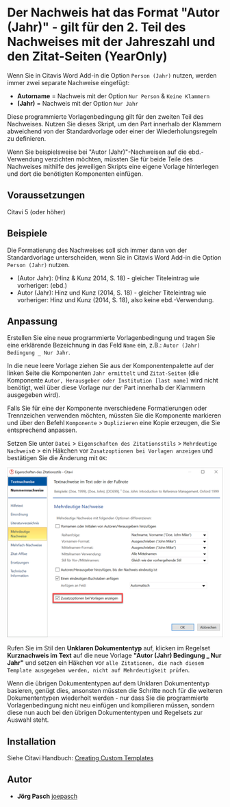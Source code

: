 # Der Nachweis hat das Format "Autor (Jahr)" - gilt für den 2. Teil des Nachweises mit der Jahreszahl und den Zitat-Seiten (YearOnly)

Wenn Sie in Citavis Word Add-in die Option `Person (Jahr)` nutzen, werden immer zwei separate Nachweise eingefügt:
- **Autorname** = Nachweis mit der Option `Nur Person` & `Keine Klammern`
- **(Jahr)** = Nachweis mit der Option `Nur Jahr`

Diese programmierte Vorlagenbedingung gilt für den zweiten Teil des Nachweises. Nutzen Sie dieses Skript, um den Part innerhalb der Klammern abweichend von der Standardvorlage oder einer der Wiederholungsregeln zu definieren.

Wenn Sie beispielsweise bei "Autor (Jahr)"-Nachweisen auf die ebd.-Verwendung verzichten möchten, müssten Sie für beide Teile des Nachweises mithilfe des jeweiligen Skripts eine eigene Vorlage hinterlegen und dort die benötigten Komponenten einfügen.

## Voraussetzungen
Citavi 5 (oder höher)

## Beispiele
Die Formatierung des Nachweises soll sich immer dann von der Standardvorlage unterscheiden, wenn Sie in Citavis Word Add-in die Option `Person (Jahr)` nutzen.
- (Autor Jahr): (Hinz & Kunz 2014, S. 18) - gleicher Titeleintrag wie vorheriger: (ebd.)
- Autor (Jahr): Hinz und Kunz (2014, S. 18) - gleicher Titeleintrag wie vorheriger: Hinz und Kunz (2014, S. 18), also keine ebd.-Verwendung.

## Anpassung
Erstellen Sie eine neue programmierte Vorlagenbedingung und tragen Sie eine erklärende Bezeichnung in das Feld `Name` ein, z.B.: `Autor (Jahr) Bedingung _ Nur Jahr`.

In die neue leere Vorlage ziehen Sie aus der Komponentenpalette auf der linken Seite die Komponenten `Jahr ermittelt` und `Zitat-Seiten` (die Komponente `Autor, Herausgeber oder Institution [last name]` wird nicht benötigt, weil über diese Vorlage nur der Part innerhalb der Klammern ausgegeben wird).

Falls Sie für eine der Komponente nverschiedene Formatierungen oder Trennzeichen verwenden möchten, müssten Sie die Komponente markieren und über den Befehl `Komponente` > `Duplizieren` eine Kopie erzeugen, die Sie entsprechend anpassen.

Setzen Sie unter `Datei` > `Eigenschaften des Zitationsstils` > `Mehrdeutige Nachweis`e > ein Häkchen vor `Zusatzoptionen bei Vorlagen anzeigen` und bestätigen Sie die Änderung mit `OK`:

<img src="https://github.com/Citavi/C6-Citation-Style-Scripts/blob/master/Templates/TXY021%20Citation%20has%20the%20format%20Author%20(Year)%20-%20second%20part%20of%20the%20citation%20(YearOnly)/Zitationsstil-Eigenschaften%20-%20Mehrdeutige%20Nachweise%20-%20Zusatzoptionen%20bei%20Vorlagen%20anzeigen.png" width="600">

Rufen Sie im Stil den **Unklaren Dokumententyp** auf, klicken im Regelset **Kurznachweis im Text** auf die neue Vorlage **"Autor (Jahr) Bedingung _ Nur Jahr"** und setzen ein Häkchen vor `alle Zitationen, die nach diesem Template ausgegeben werden, nicht auf Mehrdeutigkeit prüfen`.

Wenn die übrigen Dokumententypen auf dem Unklaren Dokumententyp basieren, genügt dies, ansonsten müssten die Schritte noch für die weiteren Dokumententypen wiederholt werden - nur dass Sie die programmierte Vorlagenbedingung nicht neu einfügen und kompilieren müssen, sondern diese nun auch bei den übrigen Dokumententypen und Regelsets zur Auswahl steht.

## Installation
Siehe Citavi Handbuch: [Creating Custom Templates](http://www.citavi.com/creating_custom_templates)

## Autor
* **Jörg Pasch** [joepasch](https://github.com/joepasch)

